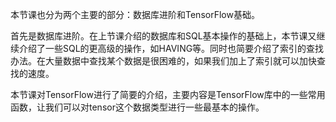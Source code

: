本节课也分为两个主要的部分：数据库进阶和TensorFlow基础。

首先是数据库进阶。在上节课介绍的数据库和SQL基本操作的基础上，本节课又继续介绍了一些SQL的更高级的操作，如HAVING等。同时也简要介绍了索引的查找办法。在大量数据中查找某个数据是很困难的，如果我们加上了索引就可以加快查找的速度。

本节课对TensorFlow进行了简要的介绍，主要内容是TensorFlow库中的一些常用函数，让我们可以对tensor这个数据类型进行一些最基本的操作。